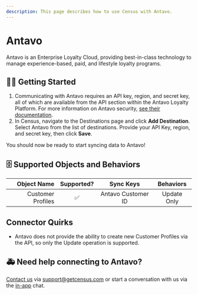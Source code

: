 ```yaml
---
description: This page describes how to use Census with Antavo.
---
```


# Antavo

Antavo is an Enterprise Loyalty Cloud, providing best-in-class technology to manage experience-based, paid, and lifestyle loyalty programs.

## 🏃‍♀️ Getting Started

1. Communicating with Antavo requires an API key, region, and secret key, all of which are available from the API section within the Antavo Loyalty Platform. For more information on Antavo security, [see their documentation](https://apidocs.antavo.com/api/security.html).
2. In Census, navigate to the Destinations page and click **Add Destination**. Select Antavo from the list of destinations. Provide your API Key, region, and secret key, then click **Save**.

You should now be ready to start syncing data to Antavo!

## 🗄 Supported Objects and Behaviors

| **Object Name** | **Supported?** | **Sync Keys**  | **Behaviors**  |
| --------------: | :------------: | :------------: | :------------: |
| Customer Profiles           |        ✅      | Antavo Customer ID | Update Only |

## Connector Quirks

- Antavo does not provide the ability to create new Customer Profiles via the API, so only the Update operation is supported.

## 🚑 Need help connecting to Antavo?

[Contact us](mailto:support@getcensus.com) via support@getcensus.com or start a conversation with us via the [in-app](https://app.getcensus.com) chat.
